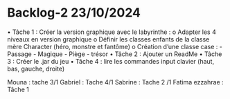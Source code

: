# Backlog-2 23/10/2024
•    Tâche 1 : Créer la version graphique avec le labyrinthe :
    o    Adapter les 4 niveaux en version graphique
    o    Définir les classes enfants de la classe mère Character (héro, monstre et fantôme)
    o    Création d’une classe case :
    				- Passage
					- Magique
					- Piège
					- trésor
•    Tâche 2 : Ajouter un ReadMe
•    Tâche 3 : Créer le .jar du jeu 
•    Tâche 4 : lire les commandes input clavier (haut, bas, gauche, droite)

Mouna : tache 3/1
Gabriel : Tache 4/1
Sabrine : Tache 2 /1
Fatima ezzahrae : Tâche 1